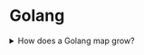 # Golang

<details>
<summary>How does a Golang map grow?</summary>

Answer:

Source: [link](link)
</details>
